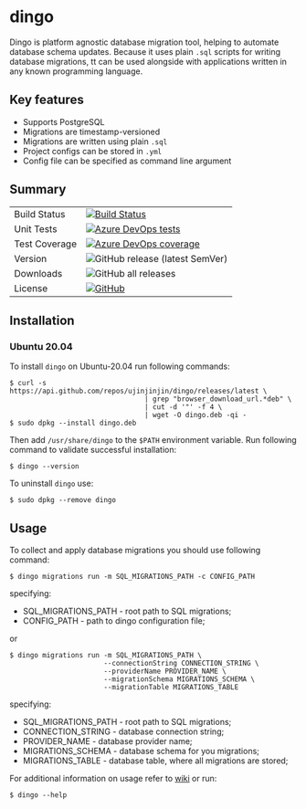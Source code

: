 # dingo

Dingo is platform agnostic database migration tool, helping to automate database schema updates. Because it uses plain `.sql` scripts for writing database migrations, tt can be used alongside with applications written in any known programming language.

## Key features

- Supports PostgreSQL
- Migrations are timestamp-versioned
- Migrations are written using plain `.sql`
- Project configs can be stored in `.yml`
- Config file can be specified as command line argument

## Summary

|   |   |
|---|---|
| Build Status | [![Build Status](https://dev.azure.com/ujinjinjin/Dingo/_apis/build/status/Ujinjinjin.dingo?branchName=master)](https://dev.azure.com/ujinjinjin/Dingo/_build/latest?definitionId=12&branchName=master) |
| Unit Tests | [![Azure DevOps tests](https://img.shields.io/azure-devops/tests/ujinjinjin/Dingo/12?label=Unit%20tests)](https://dev.azure.com/ujinjinjin/Dingo/_build/latest?definitionId=12&branchName=master) |
| Test Coverage | [![Azure DevOps coverage](https://img.shields.io/azure-devops/coverage/ujinjinjin/dingo/12?label=Code%20coverage)](https://dev.azure.com/ujinjinjin/Dingo/_build/latest?definitionId=12&branchName=master) |
| Version | ![GitHub release (latest SemVer)](https://img.shields.io/github/v/release/ujinjinjin/dingo) |
| Downloads | ![GitHub all releases](https://img.shields.io/github/downloads/ujinjinjin/dingo/total) |
| License | [![GitHub](https://img.shields.io/github/license/ujinjinjin/dingo)](https://github.com/Ujinjinjin/dingo/blob/master/LICENSE) |

## Installation

### Ubuntu 20.04

To install `dingo` on Ubuntu-20.04 run following commands:

```shell
$ curl -s https://api.github.com/repos/ujinjinjin/dingo/releases/latest \
                                 | grep "browser_download_url.*deb" \
                                 | cut -d '"' -f 4 \
                                 | wget -O dingo.deb -qi -
$ sudo dpkg --install dingo.deb
```
Then add `/usr/share/dingo` to the `$PATH` environment variable. Run following command to validate successful installation:

```shell
$ dingo --version
```

To uninstall `dingo` use:

```shell
$ sudo dpkg --remove dingo
```

## Usage

To collect and apply database migrations you should use following command:

```shell
$ dingo migrations run -m SQL_MIGRATIONS_PATH -c CONFIG_PATH
```

specifying:
- SQL_MIGRATIONS_PATH - root path to SQL migrations;
- CONFIG_PATH - path to dingo configuration file;
  
or

```shell
$ dingo migrations run -m SQL_MIGRATIONS_PATH \
                       --connectionString CONNECTION_STRING \
                       --providerName PROVIDER_NAME \
                       --migrationSchema MIGRATIONS_SCHEMA \
                       --migrationTable MIGRATIONS_TABLE
```

specifying:
- SQL_MIGRATIONS_PATH - root path to SQL migrations;
- CONNECTION_STRING - database connection string;
- PROVIDER_NAME - database provider name;
- MIGRATIONS_SCHEMA - database schema for you migrations;
- MIGRATIONS_TABLE - database table, where all migrations are stored;

For additional information on usage refer to [wiki](https://github.com/Ujinjinjin/dingo/wiki) or run:

```shell
$ dingo --help
```
